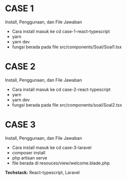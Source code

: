 # CASE 1
Install, Penggunaan, dan File Jawaban
- Cara install masuk ke cd case-1-react-typescript
- yarn
- yarn dev
- fungsi berada pada file src/components/Soal/Soal1.tsx
# CASE 2
Install, Penggunaan, dan File Jawaban
- Cara install masuk ke cd case-2-react-typescript
- yarn
- yarn dev
- fungsi berada pada file src/components/soal/Soal2.tsx
# CASE 3
Install, Penggunaan, dan File Jawaban
- Cara install masuk ke cd case-3-laravel
- composer install
- php artisan serve
- file berada di resouces/view/welcome.blade.php

**Techstack:** React-typescript, Laravel